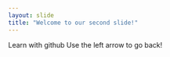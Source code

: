 ```yaml
---
layout: slide
title: "Welcome to our second slide!"
---
```

Learn with github
Use the left arrow to go back!
